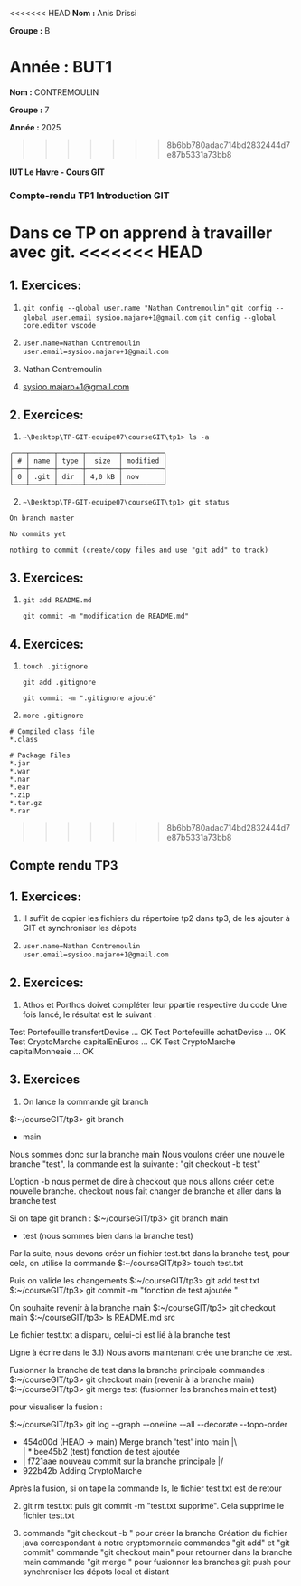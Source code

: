 <<<<<<< HEAD
**Nom :** Anis Drissi

**Groupe :** B

**Année :**  BUT1
=======
**Nom :** CONTREMOULIN

**Groupe :** 7

**Année :** 2025
>>>>>>> 8b6bb780adac714bd2832444d7e87b5331a73bb8

**IUT Le Havre - Cours GIT**

### Compte-rendu TP1 Introduction GIT

Dans ce TP on apprend à travailler avec git.
<<<<<<< HEAD
=======


## 1. Exercices: 

1) `git config --global user.name "Nathan Contremoulin"`
   `git config --global user.email sysioo.majaro+1@gmail.com`
   `git config --global core.editor vscode`

2)  ```bash
    user.name=Nathan Contremoulin
    user.email=sysioo.majaro+1@gmail.com
    ```

3) Nathan Contremoulin
4) sysioo.majaro+1@gmail.com


## 2. Exercices: 

1) `~\Desktop\TP-GIT-equipe07\courseGIT\tp1> ls -a`
```pwsh
╭───┬──────┬──────┬────────┬──────────╮
│ # │ name │ type │  size  │ modified │
├───┼──────┼──────┼────────┼──────────┤
│ 0 │ .git │ dir  │ 4,0 kB │ now      │
╰───┴──────┴──────┴────────┴──────────╯
```
2) `~\Desktop\TP-GIT-equipe07\courseGIT\tp1> git status`
```pwsh
On branch master

No commits yet

nothing to commit (create/copy files and use "git add" to track)
```

## 3. Exercices: 

1) `git add README.md` 

   `git commit -m "modification de README.md"` 

## 4. Exercices: 

1) `touch .gitignore` 

   `git add .gitignore` 

   `git commit -m ".gitignore ajouté"` 
 

2) `more .gitignore`
```git
# Compiled class file
*.class

# Package Files
*.jar
*.war
*.nar
*.ear
*.zip
*.tar.gz
*.rar
```
>>>>>>> 8b6bb780adac714bd2832444d7e87b5331a73bb8

## Compte rendu TP3

## 1. Exercices: 

1) Il suffit de copier les fichiers du répertoire tp2 dans tp3, de les ajouter à GIT et synchroniser les dépots

2)  ```bash
    user.name=Nathan Contremoulin
    user.email=sysioo.majaro+1@gmail.com
    ```

## 2. Exercices: 

1) Athos et Porthos doivet compléter leur ppartie respective du code
Une fois lancé, le résultat est le suivant :

Test Portefeuille transfertDevise        ... OK
Test Portefeuille achatDevise            ... OK
Test CryptoMarche capitalEnEuros         ... OK
Test CryptoMarche capitalMonneaie        ... OK


## 3. Exercices

1) On lance la commande git branch

$:~/courseGIT/tp3> git branch
* main

Nous sommes donc sur la branche main
Nous voulons créer une nouvelle branche "test", la commande est la suivante : "git checkout -b test"

L’option -b nous permet de dire à checkout que nous allons créer cette nouvelle branche. 
checkout nous fait changer de branche et aller dans la branche test

Si on tape git branch :
$:~/courseGIT/tp3> git branch
  main
* test (nous sommes bien dans la branche test)

Par la suite, nous devons créer un fichier test.txt dans la branche test, pour cela, on utilise la commande
$:~/courseGIT/tp3> touch test.txt

Puis on valide les changements
$:~/courseGIT/tp3> git add test.txt
$:~/courseGIT/tp3> git commit -m "fonction de test ajoutée "

On souhaite revenir à la branche main
$:~/courseGIT/tp3> git checkout main
$:~/courseGIT/tp3> ls
README.md  src

Le fichier test.txt a disparu, celui-ci est lié à la branche test

Ligne à écrire dans le 3.1)
Nous avons maintenant crée une branche de test.

Fusionner la branche de test dans la branche principale
commandes : 
$:~/courseGIT/tp3> git checkout main (revenir à la branche main)
$:~/courseGIT/tp3> git merge test (fusionner les branches main et test)

pour visualiser la fusion : 

$:~/courseGIT/tp3> git log --graph --oneline --all --decorate --topo-order
*   454d00d (HEAD -> main) Merge branch 'test' into main
|\  
| * bee45b2 (test) fonction de test ajoutée
* | f721aae nouveau commit sur la branche principale
|/  
* 922b42b Adding CryptoMarche

Après la fusion, si on tape la commande ls, le fichier test.txt est de retour

2) git rm test.txt puis git commit -m "test.txt supprimé".
Cela supprime le fichier test.txt

3) commande "git checkout -b <AthosCoin ou PorthosCoin>" pour créer la branche
   Création du fichier java correspondant à notre cryptomonnaie
   commandes "git add" et "git commit"
   commande "git checkout main" pour retourner dans la branche main
   commande "git merge <AthosCoin ou PorthosCoin>" pour fusionner les branches
   git push pour synchroniser les dépots local et distant   